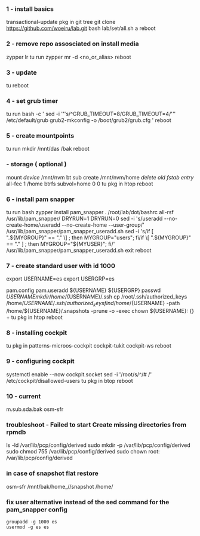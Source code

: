 ### 1 - install basics
transactional-update pkg in git tree
git clone https://github.com/woeiru/lab.git
bash lab/set/all.sh a
reboot

### 2 - remove repo assosciated on install media
zypper lr
tu run zypper mr -d <no_or_alias>
reboot

### 3 - update
tu
reboot

### 4 - set grub timer
tu run bash -c '
  sed -i '\''s/^GRUB_TIMEOUT=8/GRUB_TIMEOUT=4/'\'' /etc/default/grub
  grub2-mkconfig -o /boot/grub2/grub.cfg
'
reboot

### 5 - create mountpoints
tu run mkdir /mnt/das /bak
reboot

### - storage ( optional )
mount *device* /mnt/nvm
bt sub create /mnt/nvm/home
*delete old fstab entry*
all-fec 1 /home btrfs subvol=home 0 0
tu pkg in htop
reboot

### 6 - install pam snapper
tu run bash
    zypper install pam_snapper
    . /root/lab/dot/bashrc
    all-rsf /usr/lib/pam_snapper/ DRYRUN=1 DRYRUN=0
    sed -i 's/useradd --no-create-home/useradd --no-create-home --user-group/' /usr/lib/pam_snapper/pam_snapper_useradd.sh
    sed -i 's/if \[ ".${MYGROUP}" == "." \] ; then MYGROUP="users"; fi/if \[ ".${MYGROUP}" == "." \] ; then MYGROUP="${MYUSER}"; fi/' /usr/lib/pam_snapper/pam_snapper_useradd.sh
    exit
reboot

### 7 - create standard user with id 1000

export USERNAME=es 
export USERGRP=es

pam.config
pam.useradd ${USERNAME} ${USERGRP}
passwd ${USERNAME}
mkdir /home/${USERNAME}/.ssh
cp /root/.ssh/authorized_keys /home/${USERNAME}/.ssh/authorized_keys
find /home/${USERNAME} -path /home/${USERNAME}/.snapshots -prune -o -exec chown ${USERNAME}: {} +
tu pkg in htop
reboot

### 8 - installing cockpit
tu pkg in patterns-microos-cockpit cockpit-tukit cockpit-ws
reboot

### 9 - configuring cockpit
systemctl enable --now cockpit.socket
sed -i '/root/s/^/# /' /etc/cockpit/disallowed-users
tu pkg in btop
reboot

### 10 - current
m.sub.sda.bak
osm-sfr

### troubleshoot - Failed to start Create missing directories from rpmdb
ls -ld /var/lib/pcp/config/derived
sudo mkdir -p /var/lib/pcp/config/derived
sudo chmod 755 /var/lib/pcp/config/derived
sudo chown root: /var/lib/pcp/config/derived

### in case of snapshot flat restore
osm-sfr /mnt/bak/home_<username>/<sNr>/snapshot /home/<username>


### fix user alternative instead of the sed command for the pam_snapper config
    groupadd -g 1000 es
    usermod -g es es
